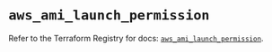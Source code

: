 # `aws_ami_launch_permission`

Refer to the Terraform Registry for docs: [`aws_ami_launch_permission`](https://registry.terraform.io/providers/hashicorp/aws/4.54.0/docs/resources/ami_launch_permission).
